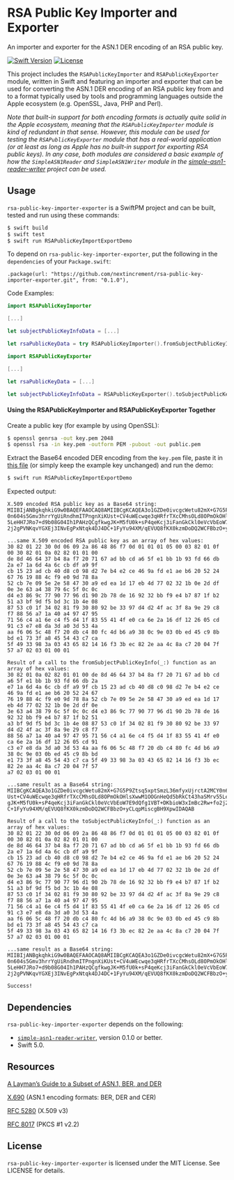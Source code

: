 # RSA Public Key Importer and Exporter

An importer and exporter for the ASN.1 DER encoding of an RSA public key.

[![Swift Version][swift-image]][swift-url] [![License][license-image]][license-url]

This project includes the `RSAPublicKeyImporter` and `RSAPublicKeyExporter` module, written in Swift and featuring an importer and exporter that can be used for converting the ASN.1 DER encoding of an RSA public key from and to a format typically used by tools and programming languages outside the Apple ecosystem (e.g. OpenSSL, Java, PHP and Perl).

_Note that built-in support for both encoding formats is actually quite solid in the Apple ecosystem, meaning that the `RSAPublicKeyImporter` module is kind of redundant in that sense. However, this module can be used for testing the `RSAPublicKeyExporter` module that has a real-world application (or at least as long as Apple has no built-in support for exporting RSA public keys). In any case, both modules are considered a basic example of how the `SimpleASN1Reader` and `SimpleASN1Writer` module in the [simple-asn1-reader-writer](https://github.com/nextincrement/simple-asn1-reader-writer) project can be used._

## Usage

`rsa-public-key-importer-exporter` is a SwiftPM project and can be built, tested and run using these commands:

```bash
$ swift build
$ swift test
$ swift run RSAPublicKeyImportExportDemo
```

To depend on `rsa-public-key-importer-exporter`, put the following in the `dependencies` of your `Package.swift`:

    .package(url: "https://github.com/nextincrement/rsa-public-key-importer-exporter.git", from: "0.1.0"),

Code Examples:

```swift
import RSAPublicKeyImporter

[...]

let subjectPublicKeyInfoData = [...]

let rsaPublicKeyData = try RSAPublicKeyImporter().fromSubjectPublicKeyInfo(subjectPublicKeyInfoData)
```

```swift
import RSAPublicKeyExporter

[...]

let rsaPublicKeyData = [...]

let subjectPublicKeyInfoData = RSAPublicKeyExporter().toSubjectPublicKeyInfo(rsaPublicKeyData)
```

#### Using the RSAPublicKeyImporter and RSAPublicKeyExporter Together

Create a public key (for example by using OpenSSL):

```bash
$ openssl genrsa -out key.pem 2048
$ openssl rsa -in key.pem -outform PEM -pubout -out public.pem
```

Extract the Base64 encoded DER encoding from the `key.pem` file, paste it in [this file](https://github.com/nextincrement/rsa-public-key-importer-exporter/blob/master/Sources/RSAPublicKeyImportExportDemo/main.swift) (or simply keep the example key unchanged) and run the demo:

```bash
$ swift run RSAPublicKeyImportExportDemo
```

Expected output:

```
X.509 encoded RSA public key as a Base64 string:
MIIBIjANBgkqhkiG9w0BAQEFAAOCAQ8AMIIBCgKCAQEA3o1GZDe0ivcgcWetu82mX+G7G5P9Ztsq5xptSmzL36mfyxUjrctA2MCY
0n604s5Gmv3hrrYgUiRndhmITPngnXiKUst+CV4uWEcwqe3qHRfrTXcCMhsOLd8OPmOkOHlsXwwM1OOGnHeQd5bRkCt43haSMrv5
5LeHH7JRo7+d9b08G04Ih1PAHzQCgfkwgJK+M5fU0k+sP4qeKcj3iFanGkCkl0eVcVbEoW7E9dQfg1VBT+DKbioW3xImBc2Rw+fo
2j2gPVNKqvYGXEj3INvEgPxNtqk4DJ4DC+1FyYu94XM/qEVUQ8fKX0kzmDoDQ2WCFBbzO+yCLqpMiscgBH9XpwIDAQAB

...same X.509 encoded RSA public key as an array of hex values:
30 82 01 22 30 0d 06 09 2a 86 48 86 f7 0d 01 01 01 05 00 03 82 01 0f 00 30 82 01 0a 02 82 01 01 00
de 8d 46 64 37 b4 8a f7 20 71 67 ad bb cd a6 5f e1 bb 1b 93 fd 66 db 2a e7 1a 6d 4a 6c cb df a9 9f
cb 15 23 ad cb 40 d8 c0 98 d2 7e b4 e2 ce 46 9a fd e1 ae b6 20 52 24 67 76 19 88 4c f9 e0 9d 78 8a
52 cb 7e 09 5e 2e 58 47 30 a9 ed ea 1d 17 eb 4d 77 02 32 1b 0e 2d df 0e 3e 63 a4 38 79 6c 5f 0c 0c
d4 e3 86 9c 77 90 77 96 d1 90 2b 78 de 16 92 32 bb f9 e4 b7 87 1f b2 51 a3 bf 9d f5 bd 3c 1b 4e 08
87 53 c0 1f 34 02 81 f9 30 80 92 be 33 97 d4 d2 4f ac 3f 8a 9e 29 c8 f7 88 56 a7 1a 40 a4 97 47 95
71 56 c4 a1 6e c4 f5 d4 1f 83 55 41 4f e0 ca 6e 2a 16 df 12 26 05 cd 91 c3 e7 e8 da 3d a0 3d 53 4a
aa f6 06 5c 48 f7 20 db c4 80 fc 4d b6 a9 38 0c 9e 03 0b ed 45 c9 8b bd e1 73 3f a8 45 54 43 c7 ca
5f 49 33 98 3a 03 43 65 82 14 16 f3 3b ec 82 2e aa 4c 8a c7 20 04 7f 57 a7 02 03 01 00 01

Result of a call to the fromSubjectPublicKeyInfo(_:) function as an array of hex values:
30 82 01 0a 02 82 01 01 00 de 8d 46 64 37 b4 8a f7 20 71 67 ad bb cd a6 5f e1 bb 1b 93 fd 66 db 2a
e7 1a 6d 4a 6c cb df a9 9f cb 15 23 ad cb 40 d8 c0 98 d2 7e b4 e2 ce 46 9a fd e1 ae b6 20 52 24 67
76 19 88 4c f9 e0 9d 78 8a 52 cb 7e 09 5e 2e 58 47 30 a9 ed ea 1d 17 eb 4d 77 02 32 1b 0e 2d df 0e
3e 63 a4 38 79 6c 5f 0c 0c d4 e3 86 9c 77 90 77 96 d1 90 2b 78 de 16 92 32 bb f9 e4 b7 87 1f b2 51
a3 bf 9d f5 bd 3c 1b 4e 08 87 53 c0 1f 34 02 81 f9 30 80 92 be 33 97 d4 d2 4f ac 3f 8a 9e 29 c8 f7
88 56 a7 1a 40 a4 97 47 95 71 56 c4 a1 6e c4 f5 d4 1f 83 55 41 4f e0 ca 6e 2a 16 df 12 26 05 cd 91
c3 e7 e8 da 3d a0 3d 53 4a aa f6 06 5c 48 f7 20 db c4 80 fc 4d b6 a9 38 0c 9e 03 0b ed 45 c9 8b bd
e1 73 3f a8 45 54 43 c7 ca 5f 49 33 98 3a 03 43 65 82 14 16 f3 3b ec 82 2e aa 4c 8a c7 20 04 7f 57
a7 02 03 01 00 01

...same result as a Base64 string:
MIIBCgKCAQEA3o1GZDe0ivcgcWetu82mX+G7G5P9Ztsq5xptSmzL36mfyxUjrctA2MCY0n604s5Gmv3hrrYgUiRndhmITPngnXiK
Ust+CV4uWEcwqe3qHRfrTXcCMhsOLd8OPmOkOHlsXwwM1OOGnHeQd5bRkCt43haSMrv55LeHH7JRo7+d9b08G04Ih1PAHzQCgfkw
gJK+M5fU0k+sP4qeKcj3iFanGkCkl0eVcVbEoW7E9dQfg1VBT+DKbioW3xImBc2Rw+fo2j2gPVNKqvYGXEj3INvEgPxNtqk4DJ4D
C+1FyYu94XM/qEVUQ8fKX0kzmDoDQ2WCFBbzO+yCLqpMiscgBH9XpwIDAQAB

Result of a call to the toSubjectPublicKeyInfo(_:) function as an array of hex values:
30 82 01 22 30 0d 06 09 2a 86 48 86 f7 0d 01 01 01 05 00 03 82 01 0f 00 30 82 01 0a 02 82 01 01 00
de 8d 46 64 37 b4 8a f7 20 71 67 ad bb cd a6 5f e1 bb 1b 93 fd 66 db 2a e7 1a 6d 4a 6c cb df a9 9f
cb 15 23 ad cb 40 d8 c0 98 d2 7e b4 e2 ce 46 9a fd e1 ae b6 20 52 24 67 76 19 88 4c f9 e0 9d 78 8a
52 cb 7e 09 5e 2e 58 47 30 a9 ed ea 1d 17 eb 4d 77 02 32 1b 0e 2d df 0e 3e 63 a4 38 79 6c 5f 0c 0c
d4 e3 86 9c 77 90 77 96 d1 90 2b 78 de 16 92 32 bb f9 e4 b7 87 1f b2 51 a3 bf 9d f5 bd 3c 1b 4e 08
87 53 c0 1f 34 02 81 f9 30 80 92 be 33 97 d4 d2 4f ac 3f 8a 9e 29 c8 f7 88 56 a7 1a 40 a4 97 47 95
71 56 c4 a1 6e c4 f5 d4 1f 83 55 41 4f e0 ca 6e 2a 16 df 12 26 05 cd 91 c3 e7 e8 da 3d a0 3d 53 4a
aa f6 06 5c 48 f7 20 db c4 80 fc 4d b6 a9 38 0c 9e 03 0b ed 45 c9 8b bd e1 73 3f a8 45 54 43 c7 ca
5f 49 33 98 3a 03 43 65 82 14 16 f3 3b ec 82 2e aa 4c 8a c7 20 04 7f 57 a7 02 03 01 00 01

...same result as a Base64 string:
MIIBIjANBgkqhkiG9w0BAQEFAAOCAQ8AMIIBCgKCAQEA3o1GZDe0ivcgcWetu82mX+G7G5P9Ztsq5xptSmzL36mfyxUjrctA2MCY
0n604s5Gmv3hrrYgUiRndhmITPngnXiKUst+CV4uWEcwqe3qHRfrTXcCMhsOLd8OPmOkOHlsXwwM1OOGnHeQd5bRkCt43haSMrv5
5LeHH7JRo7+d9b08G04Ih1PAHzQCgfkwgJK+M5fU0k+sP4qeKcj3iFanGkCkl0eVcVbEoW7E9dQfg1VBT+DKbioW3xImBc2Rw+fo
2j2gPVNKqvYGXEj3INvEgPxNtqk4DJ4DC+1FyYu94XM/qEVUQ8fKX0kzmDoDQ2WCFBbzO+yCLqpMiscgBH9XpwIDAQAB

Success!
```

## Dependencies

`rsa-public-key-importer-exporter` depends on the following:

- [`simple-asn1-reader-writer`](https://github.com/nextincrement/simple-asn1-reader-writer), version 0.1.0 or better.
- Swift 5.0.

## Resources

[A Layman’s Guide to a Subset of ASN.1, BER, and DER](http://luca.ntop.org/Teaching/Appunti/asn1.html)

[X.690](https://www.itu.int/rec/T-REC-X.690-201508-I/en) (ASN.1 encoding formats: BER, DER and CER)

[RFC 5280](https://tools.ietf.org/html/rfc5280) (X.509 v3)

[RFC 8017](https://tools.ietf.org/html/rfc8017) (PKCS #1 v2.2)

## License

`rsa-public-key-importer-exporter` is licensed under the MIT License. See LICENSE for details.

[swift-image]:https://img.shields.io/badge/swift-5.0-orange.svg
[swift-url]:https://swift.org/
[license-image]: https://img.shields.io/badge/License-MIT-blue.svg
[license-url]: LICENSE
